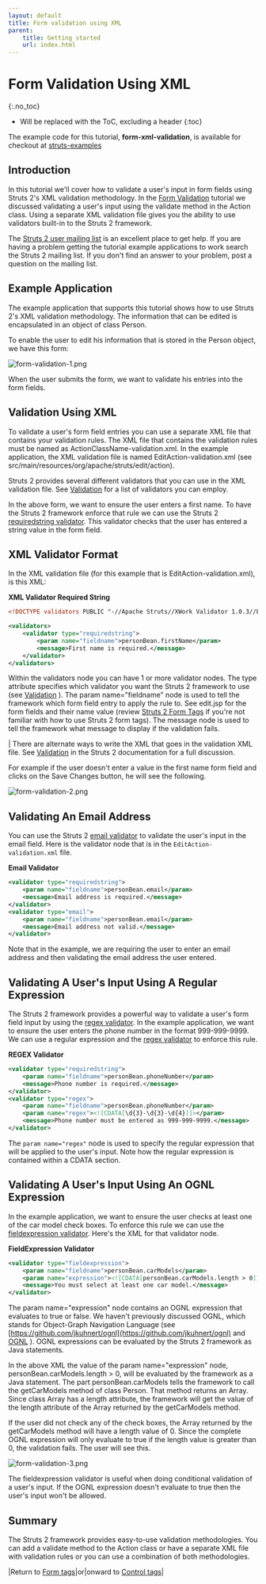 ```yaml
---
layout: default
title: Form validation using XML
parent:
    title: Getting started
    url: index.html
---
```


# Form Validation Using XML
{:.no_toc}

* Will be replaced with the ToC, excluding a header
{:toc}

The example code for this tutorial, **form-xml-validation**, is available for checkout at [struts-examples](https://github.com/apache/struts-examples)

## Introduction

In this tutorial we'll cover how to validate a user's input in form fields using Struts 2's XML validation methodology.
In the [Form Validation](form-validation) tutorial we discussed validating a user's input using the validate method 
in the Action class. Using a separate XML validation file gives you the ability to use validators built-in 
to the Struts 2 framework.

The [Struts 2 user mailing list](http://struts.apache.org/mail) is an excellent place to get help. If you are having 
a problem getting the tutorial example applications to work search the Struts 2 mailing list. If you don't find an answer 
to your problem, post a question on the mailing list.

## Example Application

The example application that supports this tutorial shows how to use Struts 2's XML validation methodology. 
The information that can be edited is encapsulated in an object of class Person.

To enable the user to edit his information that is stored in the Person object, we have this form:

![form-validation-1.png](attachments/att20873263_form-validation-1.png)

When the user submits the form, we want to validate his entries into the form fields.

## Validation Using XML

To validate a user's form field entries you can use a separate XML file that contains your validation rules.
The XML file that contains the validation rules must be named as ActionClassName-validation.xml. In the example 
application, the XML validation file is named EditAction-validation.xml (see src/main/resources/org/apache/struts/edit/action).

Struts 2 provides several different validators that you can use in the XML validation file. See [Validation](../core-developers/validation) 
for a list of validators you can employ.

In the above form, we want to ensure the user enters a first name. To have the Struts 2 framework enforce that rule 
we can use the Struts 2 [requiredstring validator](../core-developers/requiredstring-validator). This validator checks 
that the user has entered a string value in the form field.

## XML Validator Format

In the XML validation file (for this example that is EditAction-validation.xml), is this XML:

**XML Validator Required String**

```xml
<!DOCTYPE validators PUBLIC "-//Apache Struts//XWork Validator 1.0.3//EN" "http://struts.apache.org/dtds/xwork-validator-1.0.3.dtd">

<validators>
    <validator type="requiredstring">
        <param name="fieldname">personBean.firstName</param>
        <message>First name is required.</message>
    </validator>
</validators>
```

Within the validators node you can have 1 or more validator nodes. The type attribute specifies which validator you 
want the Struts 2 framework to use (see [Validation](../core-developers/validation) ). The param name="fieldname" node 
is used to tell the framework which form field entry to apply the rule to. See edit.jsp for the form fields and their 
name value (review [Struts 2 Form Tags](form-tags) if you're not familiar with how to use Struts 2 form tags). The 
message node is used to tell the framework what message to display if the validation fails.

| There are alternate ways to write the XML that goes in the validation XML file. See [Validation](../core-developers/validation) 
in the Struts 2 documentation for a full discussion.

For example if the user doesn't enter a value in the first name form field and clicks on the Save Changes button, he 
will see the following.

![form-validation-2.png](attachments/att20873264_form-validation-2.png)

## Validating An Email Address

You can use the Struts 2 [email validator](../core-developers/email-validator) to validate the user's input in the email 
field. Here is the validator node that is in the `EditAction-validation.xml` file.

**Email Validator**

```xml
<validator type="requiredstring">
    <param name="fieldname">personBean.email</param>
    <message>Email address is required.</message>
</validator>
<validator type="email">
    <param name="fieldname">personBean.email</param>
    <message>Email address not valid.</message>
</validator>
```

Note that in the example, we are requiring the user to enter an email address and then validating the email address the user entered.

## Validating A User's Input Using A Regular Expression

The Struts 2 framework provides a powerful way to validate a user's form field input by using the [regex validator](../core-developers/regex-validator).
In the example application, we want to ensure the user enters the phone number in the format 999-999-9999. We can use
a regular expression and the [regex validator](../core-developers/regex-validator) to enforce this rule.

**REGEX Validator**

```xml
<validator type="requiredstring">
    <param name="fieldname">personBean.phoneNumber</param>
    <message>Phone number is required.</message>
</validator>
<validator type="regex">
    <param name="fieldname">personBean.phoneNumber</param>
    <param name="regex"><![CDATA[\d{3}-\d{3}-\d{4}]]></param>
    <message>Phone number must be entered as 999-999-9999.</message>
</validator>
```

The `param name="regex"` node is used to specify the regular expression that will be applied to the user's input. 
Note how the regular expression is contained within a CDATA section.

## Validating A User's Input Using An OGNL Expression

In the example application, we want to ensure the user checks at least one of the car model check boxes. To enforce 
this rule we can use the [fieldexpression validator](../core-developers/fieldexpression-validator). 
Here's the XML for that validator node.

**FieldExpression Validator**

```xml
<validator type="fieldexpression">
    <param name="fieldname">personBean.carModels</param>
    <param name="expression"><![CDATA[personBean.carModels.length > 0]]></param>
    <message>You must select at least one car model.</message>
</validator>
```

The param name="expression" node contains an OGNL expression that evaluates to true or false. We haven't previously 
discussed OGNL, which stands for Object-Graph Navigation Language (see [https://github.com/jkuhnert/ognl](https://github.com/jkuhnert/ognl) 
and [OGNL](../tag-developers/ognl) ). OGNL expressions can be evaluated by the Struts 2 framework as Java statements.

In the above XML the value of the param name="expression" node, personBean.carModels.length > 0, will be evaluated 
by the framework as a Java statement. The part personBean.carModels tells the framework to call the getCarModels 
method of class Person. That method returns an Array. Since class Array has a length attribute, the framework will get 
the value of the length attribute of the Array returned by the getCarModels method.

If the user did not check any of the check boxes, the Array returned by the getCarModels method will have a length 
value of 0. Since the complete OGNL expression will only evaluate to true if the length value is greater than 0, 
the validation fails. The user will see this.

![form-validation-3.png](attachments/att20873265_form-validation-3.png)

The fieldexpression validator is useful when doing conditional validation of a user's input. If the OGNL expression 
doesn't evaluate to true then the user's input won't be allowed.

## Summary

The Struts 2 framework provides easy-to-use validation methodologies. You can add a validate method to the Action class 
or have a separate XML file with validation rules or you can use a combination of both methodologies.

|Return to [Form tags](form-tags)|or|onward to [Control tags](control-tags)|
